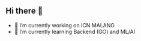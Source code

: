 ## Hi there 👋

- 🔭 I’m currently working on ICN MALANG
- 🌱 I’m currently learning Backend (GO) and ML/AI

